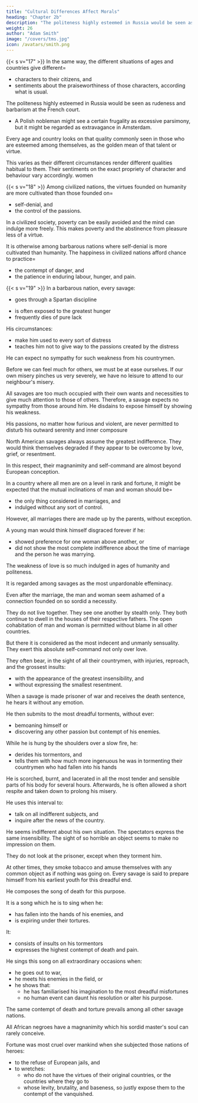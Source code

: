 ```yaml
---
title: "Cultural Differences Affect Morals"
heading: "Chapter 2b"
description: "The politeness highly esteemed in Russia would be seen as rudeness and barbarism at the French court"
weight: 26
author: "Adam Smith"
image: "/covers/tms.jpg"
icon: /avatars/smith.png
---
```



{{< s v="17" >}} In the same way, the different situations of ages and countries give different= 
- characters to their citizens, and
- sentiments about the praiseworthiness of those characters, according what is usual.

The politeness highly esteemed in Russia would be seen as rudeness and barbarism at the French court.
- A Polish nobleman might see a certain frugality as excessive parsimony, but it might be regarded as extravagance in Amsterdam.

Every age and country looks on that quality commonly seen in those who are esteemed among themselves, as the golden mean of that talent or virtue.

This varies as their different circumstances render different qualities habitual to them.
Their sentiments on the exact propriety of character and behaviour vary accordingly.
women


{{< s v="18" >}} Among civilized nations, the virtues founded on humanity are more cultivated than those founded on= 
- self-denial, and
- the control of the passions.

In a civilized society, poverty can be easily avoided and the mind can indulge more freely. This makes poverty and the abstinence from pleasure less of a virtue.

It is otherwise among barbarous nations where self-denial is more cultivated than humanity. The happiness in civilized nations afford chance to practice= 
- the contempt of danger, and
- the patience in enduring labour, hunger, and pain.

<!-- the  Therefore, its contempt almost ceases to be a virtue. The abstinence from pleasure becomes less necessary. The mind is more at liberty to= 
- unbend itself, and
- indulge.its natural inclinations in all those respects. -->


{{< s v="19" >}} <!-- Among savages and barbarians it is quite otherwise. --> In a barbarous nation, every savage:
- goes through a Spartan discipline
<!-- He is inured to every sort of hardship by necessity.
He is in continual danger. -->
- is often exposed to the greatest hunger
- frequently dies of pure lack

His circumstances:
- make him used to every sort of distress
- teaches him not to give way to the passions created by the distress<!--  none of the passions which that distress is apt to excite. -->

He can expect no sympathy<!--  or indulgence --> for such weakness from his countrymen.

Before we can feel much for others, we must be at ease ourselves. If our own misery pinches us very severely, we have no leisure to attend to our neighbour's misery.

All savages are too much occupied with their own wants and necessities to give much attention to those of others. Therefore, a savage expects no sympathy from those around him. He disdains to expose himself by showing his weakness. <!-- allowing the least weakness to escape him. -->

His passions, no matter how furious and violent, are never permitted to disturb his outward serenity and inner <!--  the serenity of his countenance, or- the --> composure

North American savages always assume the greatest indifference. They would think themselves degraded if they appear to be overcome by love, grief, or resentment.

In this respect, their magnanimity and self-command are almost beyond European conception.

In a country where all men are on a level in rank and fortune, it might be expected that the mutual inclinations of man and woman should be= 
- the only thing considered in marriages, and
- indulged without any sort of control.

However, all marriages there are made up by the parents, without exception.

A young man would think himself disgraced forever if he:
- showed preference for one woman above another, or
- did not show the most complete indifference about the time of marriage and the person he was marrying.

The weakness of love is so much indulged in ages of humanity and politeness.

It is regarded among savages as the most unpardonable effeminacy.

Even after the marriage, the man and woman seem ashamed of a connection founded on so sordid a necessity.

They do not live together.
They see one another by stealth only.
They both continue to dwell in the houses of their respective fathers.
The open cohabitation of man and woman is permitted without blame in all other countries.

But there it is considered as the most indecent and unmanly sensuality.
They exert this absolute self-command not only over love.

They often bear, in the sight of all their countrymen, with injuries, reproach, and the grossest insults:
- with the appearance of the greatest insensibility, and
- without expressing the smallest resentment.

When a savage is made prisoner of war and receives the death sentence, he hears it without any emotion.

He then submits to the most dreadful torments, without ever:
- bemoaning himself or
- discovering any other passion but contempt of his enemies.

While he is hung by the shoulders over a slow fire, he:
- derides his tormentors, and
- tells them with how much more ingenuous he was in tormenting their countrymen who had fallen into his hands

He is scorched, burnt, and lacerated in all the most tender and sensible parts of his body for several hours.
Afterwards, he is often allowed a short respite and taken down to prolong his misery.

He uses this interval to:
- talk on all indifferent subjects, and
- inquire after the news of the country.

He seems indifferent about his own situation.
The spectators express the same insensibility.
The sight of so horrible an object seems to make no impression on them.

They do not look at the prisoner, except when they torment him.

At other times, they smoke tobacco and amuse themselves with any common object as if nothing was going on.
Every savage is said to prepare himself from his earliest youth for this dreadful end.

He composes the song of death for this purpose.

It is a song which he is to sing when he:
- has fallen into the hands of his enemies, and
- is expiring under their tortures.

It:
- consists of insults on his tormentors
- expresses the highest contempt of death and pain.

He sings this song on all extraordinary occasions when:
- he goes out to war,
- he meets his enemies in the field, or
- he shows that:
  - he has familiarised his imagination to the most dreadful misfortunes
  - no human event can daunt his resolution or alter his purpose.

<!-- Battle of Rorke's Drift -->
 
The same contempt of death and torture prevails among all other savage nations.

All African negroes have a magnanimity which his sordid master's soul can rarely conceive.

Fortune was most cruel over mankind when she subjected those nations of heroes:
- to the refuse of European jails, and
- to wretches:
  - who do not have the virtues of their original countries, or the countries where they go to
  - whose levity, brutality, and baseness, so justly expose them to the contempt of the vanquished.
 
